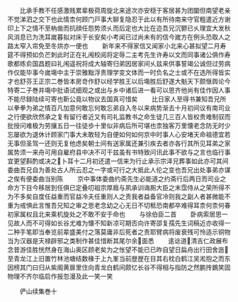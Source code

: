 <!-- { "loadSidebar": true } -->
　　比承手教不任感激贱累辈极荷周旋北来途次亦安穏于客居甚为团圞但南望老亲不觉涕泗之交下也此情柰何顾门戸事大聊复隐忍于此以有所待南来守官粗遣近方谢印上下之情不至枘凿而抗顔任怨势须乆而后定也大比在迩吾兄沉鬰已乆理宜大发秋风消息已为洗耳嵗暮拟对床于长安矣小考闻已过尚未有的信今嵗方在例头恐取人之路太窄入帘免至冬烘亦一便也
　　新年来不得家信又闻家小北来心甚拟望二月寿筵不得预如负芒刺此时正在礼闱校阅将定辱二主考先生许寿以文而同事诸公俱作寿歌都练俞国昌题曰礼闱遥祝将成大轴寄归弟因居家间乆兹来供事誓竭公诚但过劳病作仅能毕事今嵗塲中主于崇雅黜浮贵理学变文体而一时负名之士或不在选所得皆实才也舒芬王正宗二巻皆本房竒作舒以经学胜王以后塲胜后舒遂大魁天下颇惬舆论今特寄二子巻并塲中批语试细观之或出与乡中诸后进一看可以思齐他尚有佳作因人事不能尽録陆续可寄也靳公竟以物议去国真可惜矣
　　比日家人至得书兼知吾兄所以拳拳为弟之情百凡加意何敢忘何敢忘弟自入冬以来病势渐去十月初间议有南司业之行便欲欣然承之复有留行者近又有司礼监教书之命生徒几三百人皆权贵难制驭而批授问难极为劳攘五日一往徒歩十里似非病后所可堪也柰独客万里懐老念防无时少忘屡欲为退休计顾家门事大未敢轻为自便如何如何京中时事人心安堵天命祖德宜若无事但圣驾一还则无复他虑矣朝士间有送家属还兼引疾去者亦各行其所见耳弟之家属势须一来舟可用自雇府县中决不可干兹虽有书特致问讯此事不欲与之言也临行事宜更望斟酌或决之卜耳十二月初还遣一信来为行止承示宗泽兄葬事如此亦可其间委曲吾兄自为善处古人所云忍之一字或可行之大抵此人伦之变也吾兄出处事弟亦谋之俟有便委曲当别陈
　　京中事体委曲约斋先生必能道之约斋行后两日而司业之命方下目今移居到任俱已定叠叨祖宗厚廕与夙承训诲厠大臣之末霑侍从之荣所得不为不多矣自度任益重而官益冷夫任重则人之责我者益备官冷则我之副人者甚微能不重为戒惧此言惟吾兄知之审之思老念幼之心无日不切秪恐南都卒难得耳柰何柰何春初家属权且北来乘机旋处之不敢不安于命也
　　与徐伯臣二首
　　卧病索居思一见故人而不可得如长谷尤难为懐不知新凉可期否向许寄邵复孺先生词稿近亦收得一二种手笔即当奉览前辈盛美付之落莫庸非后死者之责耶臂病将废衰残可怜适示铜物当为汉器是天禄辟邪之类制作甚佳惜断其尾尔余面悉
　　逺谂道清吉仁政展布念昔游佳胜恍然身在海山奥区顾老矣为之怅望不能已已昨自望日扁舟出行田舍迤至青龙江上旧置竹林池塘结数椽于上九峯当前歴歴在目其右枕白鹤江吴淞抱之而东因榜其门曰归从紫阁黄扉里住向青龙白鹤间颇忆长谷不得相与指防之然鹏抟鷃笑固物理不齐尔临启作报忽漫及此一笑一笑

　　俨山续集巻十
